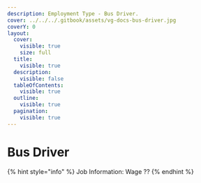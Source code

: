 ```yaml
---
description: Employment Type - Bus Driver.
cover: ../../../.gitbook/assets/vg-docs-bus-driver.jpg
coverY: 0
layout:
  cover:
    visible: true
    size: full
  title:
    visible: true
  description:
    visible: false
  tableOfContents:
    visible: true
  outline:
    visible: true
  pagination:
    visible: true
---
```


# Bus Driver

{% hint style="info" %}
Job Information: Wage ??&#x20;
{% endhint %}
